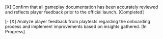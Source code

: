 [X] Confirm that all gameplay documentation has been accurately reviewed and reflects player feedback prior to the official launch. [Completed]

[- [X] Analyze player feedback from playtests regarding the onboarding process and implement improvements based on insights gathered. [In Progress]